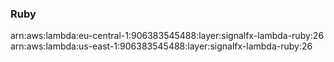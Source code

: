 <h3>Ruby</h3> 


arn:aws:lambda:eu-central-1:906383545488:layer:signalfx-lambda-ruby:26<br>
arn:aws:lambda:us-east-1:906383545488:layer:signalfx-lambda-ruby:26<br>



<!-- Note to maintainers: please be careful editing this file. 
There is automation that relies on the <VERSION_NUMBER> placeholders and removes \<br\> marks when extracting arns. -->
